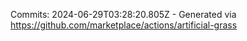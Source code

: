 Commits: 2024-06-29T03:28:20.805Z - Generated via https://github.com/marketplace/actions/artificial-grass
<br>
